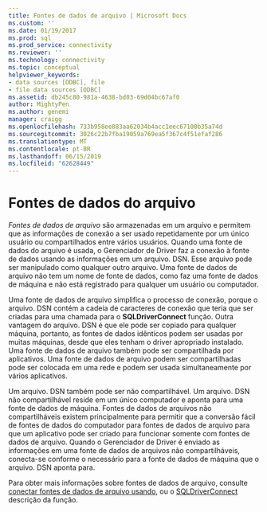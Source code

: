 ```yaml
---
title: Fontes de dados de arquivo | Microsoft Docs
ms.custom: ''
ms.date: 01/19/2017
ms.prod: sql
ms.prod_service: connectivity
ms.reviewer: ''
ms.technology: connectivity
ms.topic: conceptual
helpviewer_keywords:
- data sources [ODBC], file
- file data sources [ODBC]
ms.assetid: db245c80-981a-4638-bd03-69d04bc67af0
author: MightyPen
ms.author: genemi
manager: craigg
ms.openlocfilehash: 733b958ee883aa62034b4acc1eec67100b35a74d
ms.sourcegitcommit: 3026c22b7fba19059a769ea5f367c4f51efaf286
ms.translationtype: MT
ms.contentlocale: pt-BR
ms.lasthandoff: 06/15/2019
ms.locfileid: "62628449"
---
```

# <a name="file-data-sources"></a>Fontes de dados do arquivo
*Fontes de dados de arquivo* são armazenadas em um arquivo e permitem que as informações de conexão a ser usado repetidamente por um único usuário ou compartilhados entre vários usuários. Quando uma fonte de dados do arquivo é usada, o Gerenciador de Driver faz a conexão à fonte de dados usando as informações em um arquivo. DSN. Esse arquivo pode ser manipulado como qualquer outro arquivo. Uma fonte de dados de arquivo não tem um nome de fonte de dados, como faz uma fonte de dados de máquina e não está registrado para qualquer um usuário ou computador.  
  
 Uma fonte de dados de arquivo simplifica o processo de conexão, porque o arquivo. DSN contém a cadeia de caracteres de conexão que teria que ser criadas para uma chamada para o **SQLDriverConnect** função. Outra vantagem do arquivo. DSN é que ele pode ser copiado para qualquer máquina, portanto, as fontes de dados idênticos podem ser usadas por muitas máquinas, desde que eles tenham o driver apropriado instalado. Uma fonte de dados de arquivo também pode ser compartilhada por aplicativos. Uma fonte de dados de arquivo podem ser compartilhadas pode ser colocada em uma rede e podem ser usada simultaneamente por vários aplicativos.  
  
 Um arquivo. DSN também pode ser não compartilhável. Um arquivo. DSN não compartilhável reside em um único computador e aponta para uma fonte de dados de máquina. Fontes de dados de arquivos não compartilháveis existem principalmente para permitir que a conversão fácil de fontes de dados do computador para fontes de dados de arquivo para que um aplicativo pode ser criado para funcionar somente com fontes de dados de arquivo. Quando o Gerenciador de Driver é enviado as informações em uma fonte de dados de arquivos não compartilháveis, conecta-se conforme o necessário para a fonte de dados de máquina que o arquivo. DSN aponta para.  
  
 Para obter mais informações sobre fontes de dados de arquivo, consulte [conectar fontes de dados de arquivo usando](../../odbc/reference/develop-app/connecting-using-file-data-sources.md), ou o [SQLDriverConnect](../../odbc/reference/syntax/sqldriverconnect-function.md) descrição da função.
